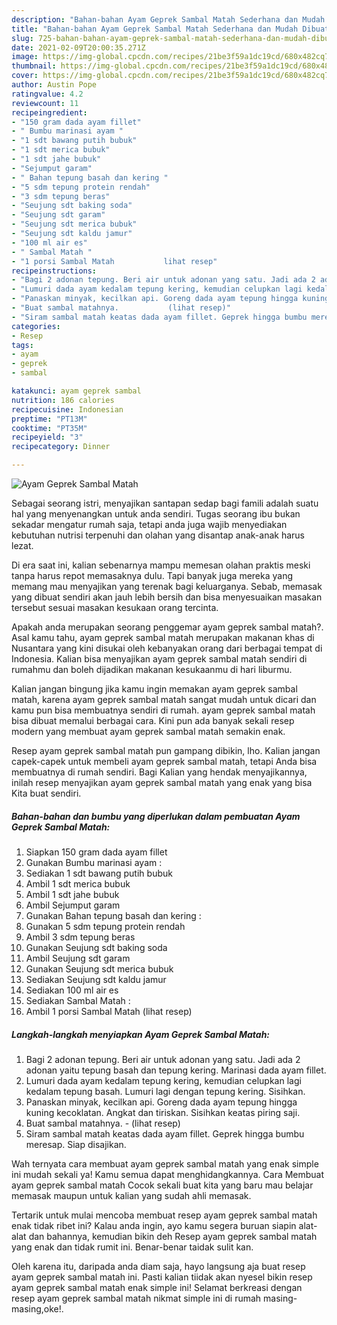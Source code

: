 ```yaml
---
description: "Bahan-bahan Ayam Geprek Sambal Matah Sederhana dan Mudah Dibuat"
title: "Bahan-bahan Ayam Geprek Sambal Matah Sederhana dan Mudah Dibuat"
slug: 725-bahan-bahan-ayam-geprek-sambal-matah-sederhana-dan-mudah-dibuat
date: 2021-02-09T20:00:35.271Z
image: https://img-global.cpcdn.com/recipes/21be3f59a1dc19cd/680x482cq70/ayam-geprek-sambal-matah-foto-resep-utama.jpg
thumbnail: https://img-global.cpcdn.com/recipes/21be3f59a1dc19cd/680x482cq70/ayam-geprek-sambal-matah-foto-resep-utama.jpg
cover: https://img-global.cpcdn.com/recipes/21be3f59a1dc19cd/680x482cq70/ayam-geprek-sambal-matah-foto-resep-utama.jpg
author: Austin Pope
ratingvalue: 4.2
reviewcount: 11
recipeingredient:
- "150 gram dada ayam fillet"
- " Bumbu marinasi ayam "
- "1 sdt bawang putih bubuk"
- "1 sdt merica bubuk"
- "1 sdt jahe bubuk"
- "Sejumput garam"
- " Bahan tepung basah dan kering "
- "5 sdm tepung protein rendah"
- "3 sdm tepung beras"
- "Seujung sdt baking soda"
- "Seujung sdt garam"
- "Seujung sdt merica bubuk"
- "Seujung sdt kaldu jamur"
- "100 ml air es"
- " Sambal Matah "
- "1 porsi Sambal Matah           lihat resep"
recipeinstructions:
- "Bagi 2 adonan tepung. Beri air untuk adonan yang satu. Jadi ada 2 adonan yaitu tepung basah dan tepung kering. Marinasi dada ayam fillet."
- "Lumuri dada ayam kedalam tepung kering, kemudian celupkan lagi kedalam tepung basah. Lumuri lagi dengan tepung kering. Sisihkan."
- "Panaskan minyak, kecilkan api. Goreng dada ayam tepung hingga kuning kecoklatan. Angkat dan tiriskan. Sisihkan keatas piring saji."
- "Buat sambal matahnya.           (lihat resep)"
- "Siram sambal matah keatas dada ayam fillet. Geprek hingga bumbu meresap. Siap disajikan."
categories:
- Resep
tags:
- ayam
- geprek
- sambal

katakunci: ayam geprek sambal 
nutrition: 186 calories
recipecuisine: Indonesian
preptime: "PT13M"
cooktime: "PT35M"
recipeyield: "3"
recipecategory: Dinner

---
```



![Ayam Geprek Sambal Matah](https://img-global.cpcdn.com/recipes/21be3f59a1dc19cd/680x482cq70/ayam-geprek-sambal-matah-foto-resep-utama.jpg)

Sebagai seorang istri, menyajikan santapan sedap bagi famili adalah suatu hal yang menyenangkan untuk anda sendiri. Tugas seorang ibu bukan sekadar mengatur rumah saja, tetapi anda juga wajib menyediakan kebutuhan nutrisi terpenuhi dan olahan yang disantap anak-anak harus lezat.

Di era  saat ini, kalian sebenarnya mampu memesan olahan praktis meski tanpa harus repot memasaknya dulu. Tapi banyak juga mereka yang memang mau menyajikan yang terenak bagi keluarganya. Sebab, memasak yang dibuat sendiri akan jauh lebih bersih dan bisa menyesuaikan masakan tersebut sesuai masakan kesukaan orang tercinta. 



Apakah anda merupakan seorang penggemar ayam geprek sambal matah?. Asal kamu tahu, ayam geprek sambal matah merupakan makanan khas di Nusantara yang kini disukai oleh kebanyakan orang dari berbagai tempat di Indonesia. Kalian bisa menyajikan ayam geprek sambal matah sendiri di rumahmu dan boleh dijadikan makanan kesukaanmu di hari liburmu.

Kalian jangan bingung jika kamu ingin memakan ayam geprek sambal matah, karena ayam geprek sambal matah sangat mudah untuk dicari dan kamu pun bisa membuatnya sendiri di rumah. ayam geprek sambal matah bisa dibuat memalui berbagai cara. Kini pun ada banyak sekali resep modern yang membuat ayam geprek sambal matah semakin enak.

Resep ayam geprek sambal matah pun gampang dibikin, lho. Kalian jangan capek-capek untuk membeli ayam geprek sambal matah, tetapi Anda bisa membuatnya di rumah sendiri. Bagi Kalian yang hendak menyajikannya, inilah resep menyajikan ayam geprek sambal matah yang enak yang bisa Kita buat sendiri.

<!--inarticleads1-->

##### Bahan-bahan dan bumbu yang diperlukan dalam pembuatan Ayam Geprek Sambal Matah:

1. Siapkan 150 gram dada ayam fillet
1. Gunakan  Bumbu marinasi ayam :
1. Sediakan 1 sdt bawang putih bubuk
1. Ambil 1 sdt merica bubuk
1. Ambil 1 sdt jahe bubuk
1. Ambil Sejumput garam
1. Gunakan  Bahan tepung basah dan kering :
1. Gunakan 5 sdm tepung protein rendah
1. Ambil 3 sdm tepung beras
1. Gunakan Seujung sdt baking soda
1. Ambil Seujung sdt garam
1. Gunakan Seujung sdt merica bubuk
1. Sediakan Seujung sdt kaldu jamur
1. Sediakan 100 ml air es
1. Sediakan  Sambal Matah :
1. Ambil 1 porsi Sambal Matah           (lihat resep)




<!--inarticleads2-->

##### Langkah-langkah menyiapkan Ayam Geprek Sambal Matah:

1. Bagi 2 adonan tepung. Beri air untuk adonan yang satu. Jadi ada 2 adonan yaitu tepung basah dan tepung kering. Marinasi dada ayam fillet.
1. Lumuri dada ayam kedalam tepung kering, kemudian celupkan lagi kedalam tepung basah. Lumuri lagi dengan tepung kering. Sisihkan.
1. Panaskan minyak, kecilkan api. Goreng dada ayam tepung hingga kuning kecoklatan. Angkat dan tiriskan. Sisihkan keatas piring saji.
1. Buat sambal matahnya. -           (lihat resep)
1. Siram sambal matah keatas dada ayam fillet. Geprek hingga bumbu meresap. Siap disajikan.




Wah ternyata cara membuat ayam geprek sambal matah yang enak simple ini mudah sekali ya! Kamu semua dapat menghidangkannya. Cara Membuat ayam geprek sambal matah Cocok sekali buat kita yang baru mau belajar memasak maupun untuk kalian yang sudah ahli memasak.

Tertarik untuk mulai mencoba membuat resep ayam geprek sambal matah enak tidak ribet ini? Kalau anda ingin, ayo kamu segera buruan siapin alat-alat dan bahannya, kemudian bikin deh Resep ayam geprek sambal matah yang enak dan tidak rumit ini. Benar-benar taidak sulit kan. 

Oleh karena itu, daripada anda diam saja, hayo langsung aja buat resep ayam geprek sambal matah ini. Pasti kalian tiidak akan nyesel bikin resep ayam geprek sambal matah enak simple ini! Selamat berkreasi dengan resep ayam geprek sambal matah nikmat simple ini di rumah masing-masing,oke!.

